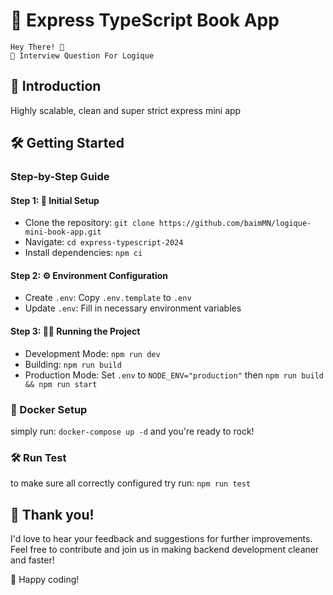 # 🚀 Express TypeScript Book App


``` code
Hey There! 🙌 
🤾 Interview Question For Logique
```

## 🌟 Introduction

Highly scalable, clean and super strict express mini app


## 🛠️ Getting Started


### Step-by-Step Guide

#### Step 1: 🚀 Initial Setup

- Clone the repository: `git clone https://github.com/baimMN/logique-mini-book-app.git`
- Navigate: `cd express-typescript-2024`
- Install dependencies: `npm ci`

#### Step 2: ⚙️ Environment Configuration

- Create `.env`: Copy `.env.template` to `.env`
- Update `.env`: Fill in necessary environment variables

#### Step 3: 🏃‍♂️ Running the Project

- Development Mode: `npm run dev`
- Building: `npm run build`
- Production Mode: Set `.env` to `NODE_ENV="production"` then `npm run build && npm run start`

### 🐳 Docker Setup
simply run: `docker-compose up -d` and you're ready to rock!

### 🛠️ Run Test
to make sure all correctly configured try run: `npm run test`

## 🤝 Thank you!

I'd love to hear your feedback and suggestions for further improvements. Feel free to contribute and join us in making backend development cleaner and faster!

🎉 Happy coding!
